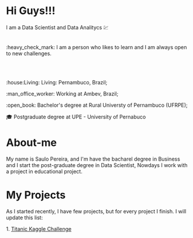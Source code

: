 # Hi Guys!!!
I am a Data Scientist and Data Analitycs :chart:
<br></br>
<p>:heavy_check_mark: I am a person who likes to learn and I am always open to new challenges.</p>
<br></br>

<p>:house:Living: Living: Pernambuco, Brazil;</p>
<p>:man_office_worker: Working at Ambev, Brazil;</p>
<p>:open_book:	Bachelor's degree at Rural Universty of Pernambuco (UFRPE);</p>
<p>🎓 Postgraduate degree at UPE - University of Pernabuco</p>

# About-me
<p>My name is Saulo Pereira, and I'm have the bacharel degree in Business and I start the post-graduate degree in Data Scientist, Nowdays I work with a project in educational project.</p>

# My Projects
<p>As I started recently, I have few projects, but for every project I finish. I will update this list:</p>
1. <a href = "https://github.com/sauloemp/TitanicKaggle">Titanic Kaggle Challenge</a>

